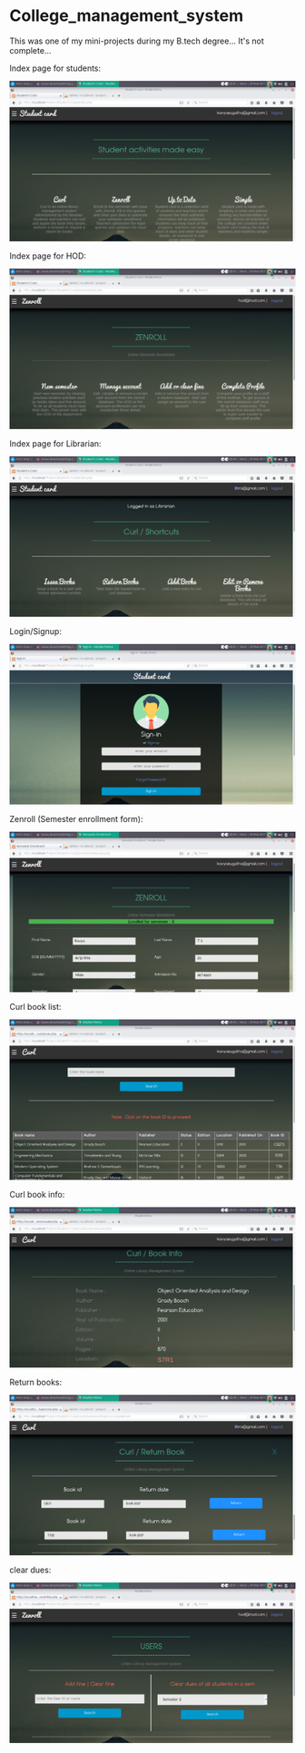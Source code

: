 # College_management_system
This was one of my mini-projects during my B.tech degree...  It's not complete...

Index page for students:

![alt text](screenshots/userindex.png "Description goes here")

Index page for HOD:

![alt text](screenshots/hodiindex.png "Description goes here")

Index page for Librarian:

![alt text](screenshots/librindex.png "Description goes here")

Login/Signup:

![alt text](screenshots/login.png "Description goes here")

Zenroll (Semester enrollment form):

![alt text](screenshots/zenroll.png "Description goes here")

Curl book list:

![alt text](screenshots/booklist.png "Description goes here")

Curl book info:

![alt text](screenshots/bookifo.png "Description goes here")

Return books:

![alt text](screenshots/return.png "Description goes here")

clear dues:

![alt text](screenshots/cleardues.png "Description goes here")
